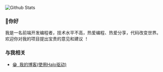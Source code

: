 <!--
**dhjddcn/dhjddcn** is a ✨ _special_ ✨ repository because its `README.md` (this file) appears on your GitHub profile.

Here are some ideas to get you started:

- 🔭 I’m currently working on ...
- 🌱 I’m currently learning ...
- 👯 I’m looking to collaborate on ...
- 🤔 I’m looking for help with ...
- 💬 Ask me about ...
- 📫 How to reach me: ...
- 😄 Pronouns: ...
- ⚡ Fun fact: ...
-->

![Github Stats](https://github-readme-stats.vercel.app/api?username=dhjddcn)

### 💬你好  

我是一名前端开发编程者，技术水平不高，热爱编程、热爱分享，代码改变世界。欢迎你对我的项目提出宝贵的意见和建议 ！

### 与我相关 

* [😁&nbsp;&nbsp;我的博客\(使用Halo驱动\)](https://dhjdd.cn/)
